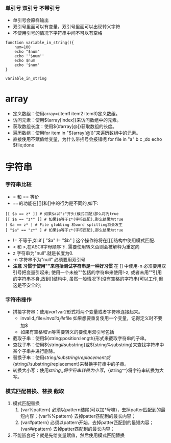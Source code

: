 

### 单引号 双引号 不带引号 
- 单引号会原样输出
- 双引号里面可以有变量，双引号里面可以出现转义字符
- 不使用引号的情况下字符串中间不可以有空格
```shell
function variable_in_string(){
	num=100
	echo "$num"
	echo ''$num''
	echo $num
	echo '$num'
}

variable_in_string
```
# array
   - 定义数组：使用array=(item1 item2 item3)定义数组。
   - 访问元素：使用${array[index]}来访问数组中的元素。
   - 获取数组长度：使用${#array[@]}获取数组的长度。
   - 遍历数组：使用for item in "${array[@]}"来遍历数组中的元素。
   - 直接使用不赋值给变量，为什么带括号会报错呢 for file in "a" b c ;do echo $file;done
# 字符串
### 字符串比较
   - = 和 == 等价
   - ==的功能在[[]]和[]中的行为是不同的,如下:
   ```shell
   [[ $a == z* ]] # 如果$a以"z"开头(模式匹配)那么将为true
   [[ $a == "z*" ]] # 如果$a等于z*(字符匹配),那么结果为true
   [ $a == z* ] # File globbing 和word splitting将会发生
   [ "$a" == "z*" ] # 如果$a等于z*(字符匹配),那么结果为true
   ```
   - != 不等于,如:if [ "$a" != "$b" ] 这个操作符将在[[]]结构中使用模式匹配.
   - < 和 >,在ASCII字母顺序下. 需要使用转义否则会被解释为重定向
   - z 字符串为"null".就是长度为0.
   - -n 字符串不为"null" 必须要用双引号
   - **注意 习惯于使用""来包括测试字符串是一种好习惯** 在 [] 中使用-n 必须要用双引号把变量引起来; 使用一个未被""包括的字符串来使用!-z, 或者未用""引用的字符串本身,放到[]结构中, 虽然一般情况下(没有空格的字符串)可以工作,但这是不安全的;
### 字符串操作
   - 拼接字符串：使用$var1$var2形式将两个变量或者字符串连接起来。
      - invalid_file=$invalid_file$file 如果想要重复使用一个变量，记得定义时不要加$
      - 如果有空格和\n等需要转义的要使用双引号包括
   - 截取子串：使用${string:position:length}形式来截取字符串的子串。
   - 查找子串：使用${string#substring}或${string%substring}来查找字符串中某个子串并进行删除。
   - 替换子串：使用${string/substring/replacement}或${string//substring/replacement}来替换字符串中的子串。
   - 转换大小写：使用${string,,}将字符串转换为小写，${string^^}将字符串转换为大写。
### 模式匹配替换、替换 截取
   1. 模式匹配替换
      1. {var%pattern} 必须以pattern结尾(可以加*号嘛)，去掉patter匹配到的最短内容；{var%%pattern} 去掉patter匹配到的最长内容；
      2. {var#pattern} 必须以pattern开始，去掉patter匹配到的最短内容；{var##pattern} 去掉patter匹配到的最长内容；
   3. 不能嵌套吧？就是先给变量赋值，然后使用模式匹配替换


